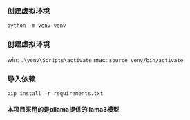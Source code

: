 
### 创建虚拟环境
``` python -m venv venv ```
### 创建虚拟环境
win:
``` .\venv\Scripts\activate ```
mac:
``` source venv/bin/activate ```
### 导入依赖 
``` pip install -r requirements.txt ```
#### 本项目采用的是ollama提供的llama3模型
